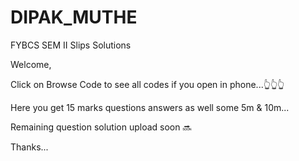 # DIPAK_MUTHE
FYBCS SEM II Slips Solutions 

Welcome,

Click on Browse Code to see all codes if you open in phone...👆👆👆

Here you get 15 marks questions answers as well some 5m & 10m...

Remaining question solution upload soon 🔜



Thanks...
